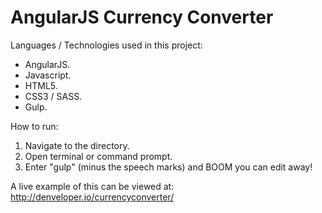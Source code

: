 # AngularJS Currency Converter

Languages / Technologies used in this project:

*   AngularJS.
*   Javascript.
*   HTML5.
*   CSS3 / SASS.
*   Gulp.

How to run:

1.  Navigate to the directory.
2.  Open terminal or command prompt.
3.  Enter "gulp" (minus the speech marks) and BOOM you can edit away!

A live example of this can be viewed at: http://denveloper.io/currencyconverter/
